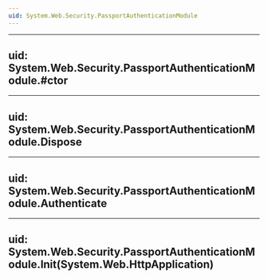 ```yaml
---
uid: System.Web.Security.PassportAuthenticationModule
---
```


---
uid: System.Web.Security.PassportAuthenticationModule.#ctor
---

---
uid: System.Web.Security.PassportAuthenticationModule.Dispose
---

---
uid: System.Web.Security.PassportAuthenticationModule.Authenticate
---

---
uid: System.Web.Security.PassportAuthenticationModule.Init(System.Web.HttpApplication)
---
